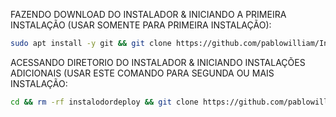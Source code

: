 FAZENDO DOWNLOAD DO INSTALADOR & INICIANDO A PRIMEIRA INSTALAÇÃO (USAR SOMENTE PARA PRIMEIRA INSTALAÇÃO):

```bash
sudo apt install -y git && git clone https://github.com/pablowilliam/Instalodor.git && sudo chmod -R 777 Instalodor && cd instalodor&& sudo ./install_primaria
```

ACESSANDO DIRETORIO DO INSTALADOR & INICIANDO INSTALAÇÕES ADICIONAIS (USAR ESTE COMANDO PARA SEGUNDA OU MAIS INSTALAÇÃO:
```bash
cd && rm -rf instalodordeploy && git clone https://github.com/pablowilliam/Instalodor.git && sudo chmod -R 777 Instalodor && cd Instalodor && sudo ./install_instancia
```

